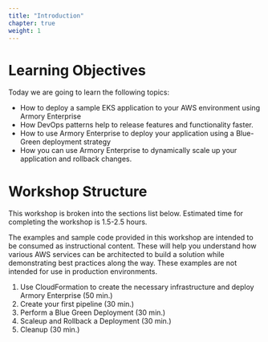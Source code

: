 ```yaml
---
title: "Introduction"
chapter: true
weight: 1
---
```


# Learning Objectives
Today we are going to learn the following topics:

- How to deploy a sample EKS application to your AWS environment using Armory Enterprise
- How DevOps patterns help to release features and functionality faster.
- How to use Armory Enterprise to deploy your application using a Blue-Green deployment strategy
- How you can use Armory Enterprise to dynamically scale up your application and rollback changes.

# Workshop Structure

This workshop is broken into the sections list below.  Estimated time for completing the workshop is 1.5-2.5 hours.

The examples and sample code provided in this workshop are intended to be consumed as instructional content. These will help you understand how various AWS services can be architected to build a solution while demonstrating best practices along the way. These examples are not intended for use in production environments.

1. Use CloudFormation to create the necessary infrastructure and deploy Armory Enterprise (50 min.)
1. Create your first pipeline (30 min.) 
1. Perform a Blue Green Deployment (30 min.)
1. Scaleup and Rollback a Deployment (30 min.)
1. Cleanup (30 min.)